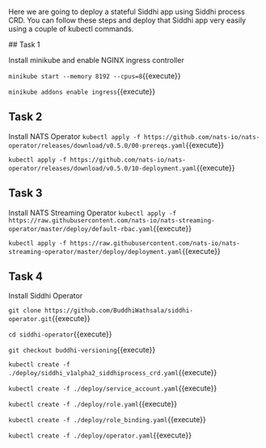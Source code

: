 Here we are going to deploy a stateful Siddhi app using Siddhi process CRD. You can follow these steps and deploy that Siddhi app very easily using a couple of kubectl commands.

## Task 1

Install minikube and enable NGINX ingress controller

`minikube start --memory 8192 --cpus=8`{{execute}}

`minikube addons enable ingress`{{execute}}

## Task 2

Install NATS Operator
`kubectl apply -f https://github.com/nats-io/nats-operator/releases/download/v0.5.0/00-prereqs.yaml`{{execute}}

`kubectl apply -f https://github.com/nats-io/nats-operator/releases/download/v0.5.0/10-deployment.yaml`{{execute}}

## Task 3

Install NATS Streaming Operator
`kubectl apply -f https://raw.githubusercontent.com/nats-io/nats-streaming-operator/master/deploy/default-rbac.yaml`{{execute}}

`kubectl apply -f https://raw.githubusercontent.com/nats-io/nats-streaming-operator/master/deploy/deployment.yaml`{{execute}}

## Task 4

Install Siddhi Operator

`git clone https://github.com/BuddhiWathsala/siddhi-operator.git`{{execute}}

`cd siddhi-operator`{{execute}}

`git checkout buddhi-versioning`{{execute}}

`kubectl create -f ./deploy/siddhi_v1alpha2_siddhiprocess_crd.yaml`{{execute}}

`kubectl create -f ./deploy/service_account.yaml`{{execute}}

`kubectl create -f ./deploy/role.yaml`{{execute}}

`kubectl create -f ./deploy/role_binding.yaml`{{execute}}

`kubectl create -f ./deploy/operator.yaml`{{execute}}
